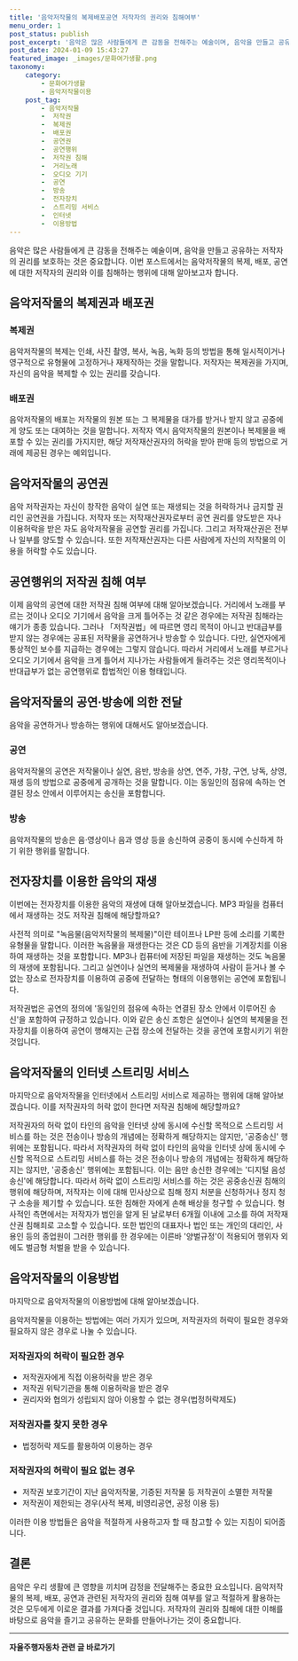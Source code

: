 ```yaml
---
title: '음악저작물의 복제배포공연 저작자의 권리와 침해여부'
menu_order: 1
post_status: publish
post_excerpt: '음악은 많은 사람들에게 큰 감동을 전해주는 예술이며, 음악을 만들고 공유하는 저작자의 권리를 보호하는 것은 중요합니다. 이번 포스트에서는 음악저작물의 복제, 배포, 공연에 대한 저작자의 권리와 이를 침해하는 행위에 대해 알아보고자 합니다.'
post_date: 2024-01-09 15:43:27
featured_image: _images/문화여가생활.png
taxonomy:
    category:
        - 문화여가생활
        - 음악저작물이용
    post_tag:
        - 음악저작물
        -  저작권
        -  복제권
        -  배포권
        -  공연권
        -  공연행위
        -  저작권 침해
        -  거리노래
        -  오디오 기기
        -  공연
        -  방송
        -  전자장치
        -  스트리밍 서비스
        -  인터넷
        -  이용방법
---
```



음악은 많은 사람들에게 큰 감동을 전해주는 예술이며, 음악을 만들고 공유하는 저작자의 권리를 보호하는 것은 중요합니다. 이번 포스트에서는 음악저작물의 복제, 배포, 공연에 대한 저작자의 권리와 이를 침해하는 행위에 대해 알아보고자 합니다.

## 음악저작물의 복제권과 배포권

### 복제권

음악저작물의 복제는 인쇄, 사진 촬영, 복사, 녹음, 녹화 등의 방법을 통해 일시적이거나 영구적으로 유형물에 고정하거나 재제작하는 것을 말합니다. 저작자는 복제권을 가지며, 자신의 음악을 복제할 수 있는 권리를 갖습니다.

### 배포권

음악저작물의 배포는 저작물의 원본 또는 그 복제물을 대가를 받거나 받지 않고 공중에게 양도 또는 대여하는 것을 말합니다. 저작자 역시 음악저작물의 원본이나 복제물을 배포할 수 있는 권리를 가지지만, 해당 저작재산권자의 허락을 받아 판매 등의 방법으로 거래에 제공된 경우는 예외입니다.

## 음악저작물의 공연권

음악 저작권자는 자신이 창작한 음악이 실연 또는 재생되는 것을 허락하거나 금지할 권리인 공연권을 가집니다. 저작자 또는 저작재산권자로부터 공연 권리를 양도받은 자나 이용허락을 받은 자도 음악저작물을 공연할 권리를 가집니다. 그리고 저작재산권은 전부나 일부를 양도할 수 있습니다. 또한 저작재산권자는 다른 사람에게 자신의 저작물의 이용을 허락할 수도 있습니다.

## 공연행위의 저작권 침해 여부

이제 음악의 공연에 대한 저작권 침해 여부에 대해 알아보겠습니다. 거리에서 노래를 부르는 것이나 오디오 기기에서 음악을 크게 틀어주는 것 같은 경우에는 저작권 침해라는 얘기가 종종 있습니다. 그러나 「저작권법」에 따르면 영리 목적이 아니고 반대급부를 받지 않는 경우에는 공표된 저작물을 공연하거나 방송할 수 있습니다. 다만, 실연자에게 통상적인 보수를 지급하는 경우에는 그렇지 않습니다. 따라서 거리에서 노래를 부르거나 오디오 기기에서 음악을 크게 틀어서 지나가는 사람들에게 들려주는 것은 영리목적이나 반대급부가 없는 공연행위로 합법적인 이용 형태입니다.

## 음악저작물의 공연·방송에 의한 전달

음악을 공연하거나 방송하는 행위에 대해서도 알아보겠습니다.

### 공연

음악저작물의 공연은 저작물이나 실연, 음반, 방송을 상연, 연주, 가창, 구연, 낭독, 상영, 재생 등의 방법으로 공중에게 공개하는 것을 말합니다. 이는 동일인의 점유에 속하는 연결된 장소 안에서 이루어지는 송신을 포함합니다.

### 방송

음악저작물의 방송은 음·영상이나 음과 영상 등을 송신하여 공중이 동시에 수신하게 하기 위한 행위를 말합니다.

## 전자장치를 이용한 음악의 재생

이번에는 전자장치를 이용한 음악의 재생에 대해 알아보겠습니다. MP3 파일을 컴퓨터에서 재생하는 것도 저작권 침해에 해당할까요?

사전적 의미로 "녹음물(음악저작물의 복제물)"이란 테이프나 LP판 등에 소리를 기록한 유형물을 말합니다. 이러한 녹음물을 재생한다는 것은 CD 등의 음반을 기계장치를 이용하여 재생하는 것을 포함합니다. MP3나 컴퓨터에 저장된 파일을 재생하는 것도 녹음물의 재생에 포함됩니다. 그리고 실연이나 실연의 복제물을 재생하여 사람이 듣거나 볼 수 없는 장소로 전자장치를 이용하여 공중에 전달하는 형태의 이용행위는 공연에 포함됩니다.

저작권법은 공연의 정의에 '동일인의 점유에 속하는 연결된 장소 안에서 이루어진 송신'을 포함하여 규정하고 있습니다. 이와 같은 송신 조항은 실연이나 실연의 복제물을 전자장치를 이용하여 공연이 행해지는 근접 장소에 전달하는 것을 공연에 포함시키기 위한 것입니다.

## 음악저작물의 인터넷 스트리밍 서비스

마지막으로 음악저작물을 인터넷에서 스트리밍 서비스로 제공하는 행위에 대해 알아보겠습니다. 이를 저작권자의 허락 없이 한다면 저작권 침해에 해당할까요?

저작권자의 허락 없이 타인의 음악을 인터넷 상에 동시에 수신할 목적으로 스트리밍 서비스를 하는 것은 전송이나 방송의 개념에는 정확하게 해당하지는 않지만, '공중송신' 행위에는 포함됩니다. 따라서 저작권자의 허락 없이 타인의 음악을 인터넷 상에 동시에 수신할 목적으로 스트리밍 서비스를 하는 것은 전송이나 방송의 개념에는 정확하게 해당하지는 않지만, '공중송신' 행위에는 포함됩니다. 이는 음만 송신한 경우에는 '디지털 음성송신'에 해당합니다. 따라서 허락 없이 스트리밍 서비스를 하는 것은 공중송신권 침해의 행위에 해당하며, 저작자는 이에 대해 민사상으로 침해 정지 처분을 신청하거나 정지 청구 소송을 제기할 수 있습니다. 또한 침해한 자에게 손해 배상을 청구할 수 있습니다. 형사적인 측면에서는 저작자가 범인을 알게 된 날로부터 6개월 이내에 고소를 하여 저작재산권 침해죄로 고소할 수 있습니다. 또한 법인의 대표자나 법인 또는 개인의 대리인, 사용인 등의 종업원이 그러한 행위를 한 경우에는 이른바 '양벌규정'이 적용되어 행위자 외에도 벌금형 처벌을 받을 수 있습니다.

## 음악저작물의 이용방법

마지막으로 음악저작물의 이용방법에 대해 알아보겠습니다.

음악저작물을 이용하는 방법에는 여러 가지가 있으며, 저작권자의 허락이 필요한 경우와 필요하지 않은 경우로 나눌 수 있습니다.

### 저작권자의 허락이 필요한 경우

- 저작권자에게 직접 이용허락을 받은 경우
- 저작권 위탁기관을 통해 이용허락을 받은 경우
- 권리자와 협의가 성립되지 않아 이용할 수 없는 경우(법정허락제도)

### 저작권자를 찾지 못한 경우

- 법정허락 제도를 활용하여 이용하는 경우

### 저작권자의 허락이 필요 없는 경우

- 저작권 보호기간이 지난 음악저작물, 기증된 저작물 등 저작권이 소멸한 저작물
- 저작권이 제한되는 경우(사적 복제, 비영리공연, 공정 이용 등)

이러한 이용 방법들은 음악을 적절하게 사용하고자 할 때 참고할 수 있는 지침이 되어줍니다.

## 결론

음악은 우리 생활에 큰 영향을 끼치며 감정을 전달해주는 중요한 요소입니다. 음악저작물의 복제, 배포, 공연과 관련된 저작자의 권리와 침해 여부를 알고 적절하게 활용하는 것은 모두에게 이로운 결과를 가져다줄 것입니다. 저작자의 권리와 침해에 대한 이해를 바탕으로 음악을 즐기고 공유하는 문화를 만들어나가는 것이 중요합니다.


<!-- wp:separator -->
<hr class="wp-block-separator has-alpha-channel-opacity"/>
<!-- /wp:separator -->

<!-- wp:group {"backgroundColor":"base","layout":{"type":"constrained"}} -->
<div class="wp-block-group has-base-background-color has-background"><!-- wp:paragraph {"align":"center","fontSize":"medium"} -->
<p class="has-text-align-center has-large-font-size"><strong>자율주행자동차 관련 글 바로가기</strong></p>
<!-- /wp:paragraph -->


<!-- wp:latest-posts
{"categories":[{"id":2136,"count":19,"description":"","link":"https://uknowlaw.com/category/%ec%9e%90%ec%9c%a8%ec%a3%bc%ed%96%89%ec%9e%90%eb%8f%99%ec%b0%a8/","name":"자율주행자동차","slug":"자율주행자동차","taxonomy":"category","parent":0,"meta":[],"_links":{"self":[{"href":"https://uknowlaw.com/wp-json/wp/v2/categories/2136"}],"collection":[{"href":"https://uknowlaw.com/wp-json/wp/v2/categories"}],"about":[{"href":"https://uknowlaw.com/wp-json/wp/v2/taxonomies/category"}],"wp:post_type":[{"href":"https://uknowlaw.com/wp-json/wp/v2/posts?categories=2136"}],"curies":[{"name":"wp","href":"https://api.w.org/{rel}","templated":true}]}}],"postsToShow":100,"excerptLength":28,"postLayout":"grid","columns":2,"featuredImageAlign":"left","featuredImageSizeSlug":"large","fontSize":"small"} /--></div>
<!-- /wp:group -->
